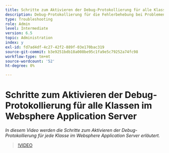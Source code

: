 ```yaml
---
title: Schritte zum Aktivieren der Debug-Protokollierung für alle Klassen im WebSphere Application Server
description: Debug-Protokollierung für die Fehlerbehebung bei Problemen mit WebSphere Application Server konfigurieren
type: Troubleshooting
role: Admin
level: Intermediate
version: 6.5
topic: Administration
index: y
exl-id: fd7ad4df-4c27-42f2-889f-03e170bac319
source-git-commit: b3e9251bdb18a008be95c1fa9e5c79252a74fc98
workflow-type: tm+mt
source-wordcount: '52'
ht-degree: 0%

---
```


# Schritte zum Aktivieren der Debug-Protokollierung für alle Klassen im Websphere Application Server

*In diesem Video werden die Schritte zum Aktivieren der Debug-Protokollierung für jede Klasse im Websphere Application Server erläutert.*

>[!VIDEO](https://video.tv.adobe.com/v/335523?quality=12&learn=on)
